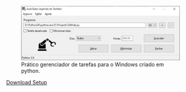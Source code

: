 <figure>
  <img src="AutoTasks.tif" alt="Autotasks">	
  <figcaption>Prático gerenciador de tarefas para o Windows criado em python.</figcaption>
</figure>
<p></p>
<a href="https://datazeus.com.br/gcc.php?file=AutoTasks_Setup.exe">Download Setup</a>
